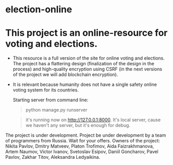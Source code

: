 # election-online
This project is an online-resource for voting and elections. 
============================================================

 + This resource is a full version of the site for online voting and elections. The project has a flattering design (finalization of the design in the process) and high-quality encryption using CSRF (in the next versions of the project we will add blockchain encryption).
 
 + It is relevant because humanity does not have a single safety online voting system for its countries.
  
 
   Starting server from command line:
   > python manage.py runserver
   
   > it's running now on http://127.0.0.1:8000. It's local server, cause we haven't any server, but it's enough for debug.
  
  
  
  The project is under development. Project be under development by a team of programmers from Russia. Wait for your offers. Owners of the project: Nikita Pavlov, Dmitry Matveev, Platon Trofimov, Aida Faizrakhmanova, Artem Naumov, Victor Ivanov, Svetoslav Esipov, Daniil Goncharov, Pavel Pavlov, Zakhar Titov, Aleksandra Ledyaikina. 
